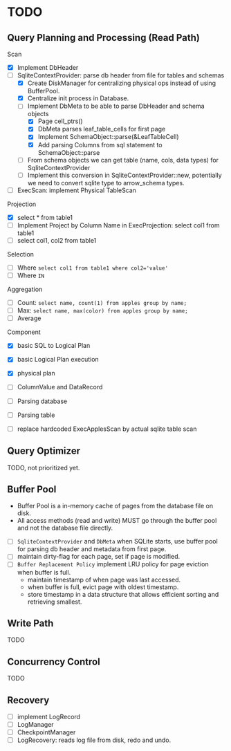 # TODO

## Query Planning and Processing (Read Path)

Scan
- [x] Implement DbHeader
- [ ] SqliteContextProvider: parse db header from file for tables and schemas
  - [x] Create DiskManager for centralizing physical ops instead of using BufferPool.
  - [x] Centralize init process in Database.
  - [ ] Implement DbMeta to be able to parse DbHeader and schema objects
    - [x] Page cell_ptrs()
    - [x] DbMeta parses leaf_table_cells for first page
    - [x] Implement SchemaObject::parse(&LeafTableCell)
    - [x] Add parsing Columns from sql statement to SchemaObject::parse
  - [ ] From schema objects we can get table (name, cols, data types) for SqliteContextProvider
  - [ ] Implement this conversion in SqliteContextProvider::new, 
  potentially we need to convert sqlite type to arrow_schema types.
- [ ] ExecScan: implement Physical TableScan

Projection
- [x] select * from table1
- [ ] Implement Project by Column Name in ExecProjection: select col1 from table1
- [ ] select col1, col2 from table1

Selection
- [ ] Where `select col1 from table1 where col2='value'`
- [ ] Where `IN`

Aggregation
- [ ] Count: `select name, count(1) from apples group by name;`
- [ ] Max: `select name, max(color) from apples group by name;`
- [ ] Average

Component
- [x] basic SQL to Logical Plan
- [x] basic Logical Plan execution
- [x] physical plan
- [ ] ColumnValue and DataRecord
- [ ] Parsing database
- [ ] Parsing table
- [ ] replace hardcoded ExecApplesScan by actual sqlite table scan


## Query Optimizer
TODO, not prioritized yet.


## Buffer Pool
- Buffer Pool is a in-memory cache of pages from the database file on disk.
- All access methods (read and write) MUST go through the buffer pool 
and not the database file directly.


- [ ] `SqliteContextProvider` and `DbMeta`
  when SQLite starts, use buffer pool for parsing db header and metadata from first page.
- [ ] maintain dirty-flag for each page, set if page is modified.
- [ ] `Buffer Replacement Policy` implement LRU policy for page eviction when buffer is full.
  - maintain timestamp of when page was last accessed.
  - when buffer is full, evict page with oldest timestamp.
  - store timestamp in a data structure that allows efficient sorting and retrieving smallest.


## Write Path
TODO


## Concurrency Control
TODO


## Recovery 
- [ ] implement LogRecord
- [ ] LogManager
- [ ] CheckpointManager
- [ ] LogRecovery: reads log file from disk, redo and undo.
